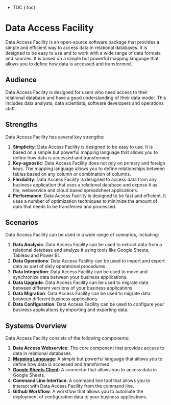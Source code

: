 * TOC 
{:toc}

# Data Access Facility

Data Access Facility is an open-source software package that provides a simple and efficient way to access data in
relational databases.
It is designed to be easy to use and to work with a wide range of data formats and sources. It is based on a simple but
powerful mapping language that allows you to define how data is accessed and transformed.

## Audience

Data Access Facility is designed for users who need access to their relational database and have a good understanding
of their data model. This includes data analysts, data scientists, software developers and operations staff.

## Strengths

Data Access Facility has several key strengths:

1. **Simplicity**: Data Access Facility is designed to be easy to use. It is based on a simple but powerful mapping
   language that allows you to define how data is accessed and transformed.
2. **Key-agnostic**: Data Access Facility does not rely on primary and foreign keys. The mapping language allows you to
   define relationships between tables based on any column or combination of columns.
3. **Flexibility**: Data Access Facility is designed to access data from any business application that uses a relational
   database and expose it as file, webservice and cloud
   based spreadsheet applications.
4. **Performance**: Data Access Facility is designed to be fast and efficient. It uses a number of optimization
   techniques to minimize the amount of data that needs to be transferred and processed.

## Scenarios

Data Access Facility can be used in a wide range of scenarios, including:
1. **Data Analysis**: Data Access Facility can be used to extract data from a relational database and analyze it using
   tools like Google Sheets, Tableau and Power BI.
2. **Data Operations**: Data Access Facility can be used to import and export data as part of daily operational procedures.
3. **Data Integration**: Data Access Facility can be used to move and synchronize data between your business applications.
4. **Data Upgrade**: Data Access Facility can be used to migrate data between different versions of your business
   applications.
5. **Data Migration**: Data Access Facility can be used to migrate data between different business applications.
5. **Data Configuration**: Data Access Facility can be used to configure your business applications by importing and
   exporting data.

## Systems Overview

Data Access Facility consists of the following components:
1. **Data Access Webservice**: The core component that provides access to data in relational databases.
2. **[Mapping Language](mapping-language)**: A simple but powerful language that allows you to define how data is accessed and transformed.
3. **[Google Sheets Client](google-sheets-client)**: A connector that allows you to access data in Google Sheets.
4. **Command Line Interface**: A command line tool that allows you to interact with Data Access Facility from the
   command line.
5. **Github Workflow**: A workflow that allows you to automate the deployment of configuration data to your business
   applications.


